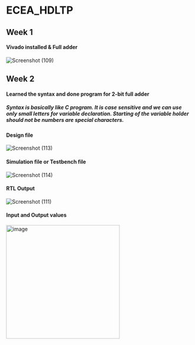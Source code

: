 # ECEA_HDLTP
## Week 1
#### Vivado installed & Full adder
![Screenshot (109)](https://user-images.githubusercontent.com/100028556/195990023-3f0eb63c-9846-42ed-9e5b-2c05e1c3014e.png)
## Week 2
#### Learned the syntax and done program for 2-bit full adder
##### Syntax is basically like C program. It is case sensitive and we can use only small letters for variable declaration. Starting of the variable holder should not be numbers are special characters.

#### Design file

![Screenshot (113)](https://user-images.githubusercontent.com/100028556/195990214-144f3b76-f03d-4f95-831c-e272310698ad.png)

#### Simulation file or Testbench file

![Screenshot (114)](https://user-images.githubusercontent.com/100028556/195990223-57182687-2338-40bf-8f92-b6d1766d9b07.png)

#### RTL Output

![Screenshot (111)](https://user-images.githubusercontent.com/100028556/195990249-96a605ed-9159-4076-b8ce-34d3c6b447e6.png)

#### Input and Output values

<img width="307" alt="image" src="https://user-images.githubusercontent.com/100028556/195990297-99f31fe8-34b6-4cb3-a098-abd45a8def1d.png">
